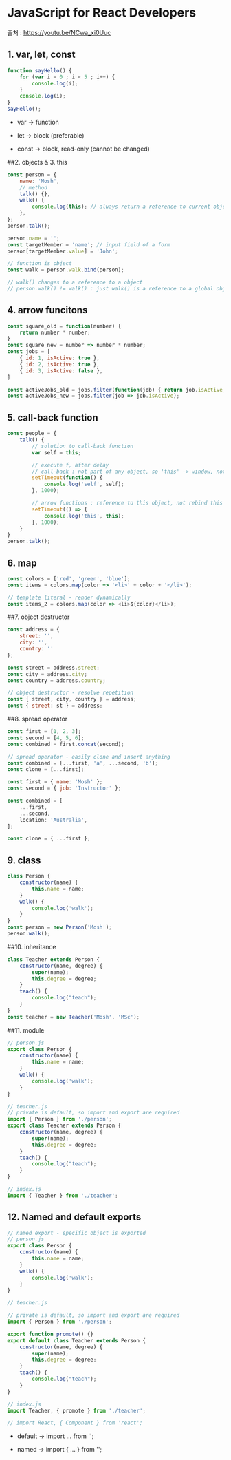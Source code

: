 # JavaScript for React Developers

출처 : https://youtu.be/NCwa_xi0Uuc



## 1. var, let, const

```javascript
function sayHello() { 
    for (var i = 0 ; i < 5 ; i++) {
        console.log(i);
    }
    console.log(i);
}
sayHello();
```



- var -> function 

- let -> block (preferable)

- const -> block, read-only (cannot be changed)



##2. objects & 3. this

```javascript
const person = {
    name: 'Mosh',
    // method
    talk() {},
    walk() {
        console.log(this); // always return a reference to current object
    },
};
person.talk();

person.name = '';
const targetMember = 'name'; // input field of a form
person[targetMember.value] = 'John';

// function is object
const walk = person.walk.bind(person);

// walk() changes to a reference to a object
// person.walk() != walk() : just walk() is a reference to a global object
```



## 4. arrow funcitons 

```javascript
const square_old = function(number) {
    return number * number;
}
const square_new = number => number * number;
const jobs = [
    { id: 1, isActive: true },
    { id: 2, isActive: true },
    { id: 3, isActive: false },
]

const activeJobs_old = jobs.filter(function(job) { return job.isActive; });
const activeJobs_new = jobs.filter(job => job.isActive);
```



## 5. call-back function

```javascript
const people = {
    talk() {
        // solution to call-back function
        var self = this;

        // execute f, after delay
        // call-back : not part of any object, so 'this' -> window, not this object
        setTimeout(function() {
            console.log('self', self);
        }, 1000); 

        // arrow functions : reference to this object, not rebind this keyword
        setTimeout(() => {
            console.log('this', this);
        }, 1000); 
    }
}
person.talk();
```



## 6. map

```javascript
const colors = ['red', 'green', 'blue'];
const items = colors.map(color => '<li>' + color + '</li>');

// template literal - render dynamically
const items_2 = colors.map(color => <li>${color}</li>); 
```



##7. object destructor

```javascript
const address = {
    street: '',
    city: '',
    country: ''
};

const street = address.street;
const city = address.city;
const country = address.country;

// object destructor - resolve repetition
const { street, city, country } = address;
const { street: st } = address;

```



##8. spread operator

```javascript
const first = [1, 2, 3];
const second = [4, 5, 6];
const combined = first.concat(second);

// spread operator - easily clone and insert anything
const combined = [...first, 'a', ...second, 'b'];
const clone = [...first];

const first = { name: 'Mosh' };
const second = { job: 'Instructor' };

const combined = [ 
    ...first, 
    ...second, 
    location: 'Australia',
];

const clone = { ...first };
```



## 9. class

```javascript
class Person {
    constructor(name) {
        this.name = name;
    }
    walk() {
        console.log('walk');
    }
}
const person = new Person('Mosh');
person.walk();
```



##10. inheritance

```javascript
class Teacher extends Person {
    constructor(name, degree) {
        super(name);
        this.degree = degree;
    }
    teach() {
        console.log("teach");
    }
}
const teacher = new Teacher('Mosh', 'MSc');
```



##11. module

```javascript
// person.js
export class Person {
    constructor(name) {
		this.name = name;
    }
    walk() {
        console.log('walk');
    }
}

// teacher.js
// private is default, so import and export are required
import { Person } from './person';
export class Teacher extends Person {
    constructor(name, degree) {
        super(name);
        this.degree = degree;
    }
    teach() {
        console.log("teach");
    }
}

// index.js
import { Teacher } from './teacher';

```



## 12. Named and default exports

```javascript
// named export - specific object is exported
// person.js
export class Person {
    constructor(name) {
        this.name = name;
    }
    walk() {
        console.log('walk');
    }
}

// teacher.js

// private is default, so import and export are required
import { Person } from './person';

export function promote() {}
export default class Teacher extends Person {
    constructor(name, degree) {
        super(name);
        this.degree = degree;
    }
    teach() {
        console.log("teach");
    }
}

// index.js
import Teacher, { promote } from './teacher';

// import React, { Component } from 'react';
```



- default -> import ... from '';

- named -> import { ... } from '';